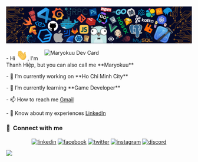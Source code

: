 <p align="center"><img src="https://raw.githubusercontent.com/KevinPatel04/KevinPatel04/master/header.png"></p>

<a target="_blank" href="https://app.daily.dev/Maryokuu"><img align="right" src="https://github.com/Maryokuu/Maryokuu/blob/main/devcard.svg" width="400" alt="Maryokuu Dev Card"/></a>

<p>- Hi <img src="https://raw.githubusercontent.com/KevinPatel04/KevinPatel04/master/Hi.gif" width="30px"/>, I'm Thanh Hiệp, but you can also call me **Maryokuu**</p>
<p>- 🔭 I’m currently working on **Ho Chi Minh City**</p>
<p>- 🌱 I’m currently learning **Game Developer**</p>
<p>- 📫 How to reach me <a href="mailto:hieptt.2003@gmail.com">Gmail</a></p>
<p>- 📄 Know about my experiences <a target="_blank" href="https://www.linkedin.com/in/tranthiep2912003/">Linkedln</a></p>

### :link: &nbsp;Connect with me
<p align="center">
  <a target="blank" href=""><img align="center" src="https://i.imgur.com/AkmLjRg.png" alt="linkedin" height="50" width="50"/></a>
  <a target="blank" href=""><img align="center" src="https://i.imgur.com/x87rTgJ.png" alt="facebook" height="50" width="50"/></a>
  <a target="blank" href=""><img align="center" src="https://i.imgur.com/FjmOo1p.png" alt="twitter" height="50" width="50"/></a>
  <a target="blank" href=""><img align="center" src="https://i.imgur.com/86yOsMy.png" alt="instagram" height="50" width="50"/></a>
  <a target="blank" href=""><img align="center" src="https://i.imgur.com/d2RspbO.png" alt="discord" height="50" width="50"/></a>
</p>


<img src="https://user-images.githubusercontent.com/73097560/115834477-dbab4500-a447-11eb-908a-139a6edaec5c.gif">
